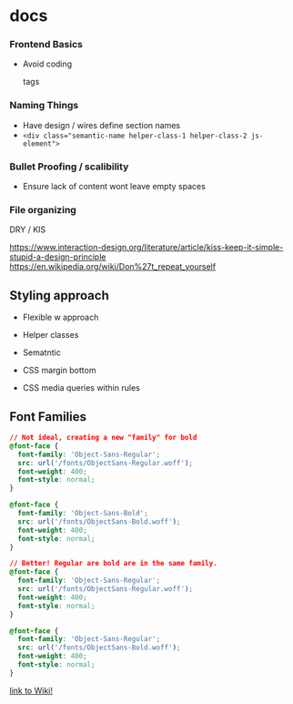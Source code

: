 # docs

### Frontend Basics
- Avoid coding <p> tags
  
### Naming Things
- Have design / wires define section names
- `<div class="semantic-name helper-class-1 helper-class-2 js-element">`

### Bullet Proofing / scalibility
- Ensure lack of content wont leave empty spaces
### File organizing

DRY / KIS

https://www.interaction-design.org/literature/article/kiss-keep-it-simple-stupid-a-design-principle
https://en.wikipedia.org/wiki/Don%27t_repeat_yourself

## Styling approach
- Flexible w approach
- Helper classes
- Sematntic 


- CSS margin bottom
- CSS media queries within rules

## Font Families
```css
// Not ideal, creating a new "family" for bold
@font-face {
  font-family: 'Object-Sans-Regular';
  src: url('/fonts/ObjectSans-Regular.woff');
  font-weight: 400;
  font-style: normal;
}

@font-face {
  font-family: 'Object-Sans-Bold';
  src: url('/fonts/ObjectSans-Bold.woff');
  font-weight: 400;
  font-style: normal;
}

```

```css
// Better! Regular are bold are in the same family.
@font-face {
  font-family: 'Object-Sans-Regular';
  src: url('/fonts/ObjectSans-Regular.woff');
  font-weight: 400;
  font-style: normal;
}

@font-face {
  font-family: 'Object-Sans-Regular';
  src: url('/fonts/ObjectSans-Bold.woff');
  font-weight: 400;
  font-style: normal;
}
```

[link to Wiki!](https://github.com/d-e-v-group/docs/wiki)
